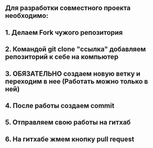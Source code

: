 ## Для разработки совместного проекта необходимо:
##  1. Делаем Fork чужого репозитория
##  2. Командой git clone "ссылка" добавляем репозиторий к себе на компьютер
##  3. ОБЯЗАТЕЛЬНО создаем новую ветку и переходим в нее (Работать можно только в ней)
##  4. После работы создаем commit 
##  5. Отправляем свою работы на гитхаб
##  6. На гитхабе жмем кнопку pull request